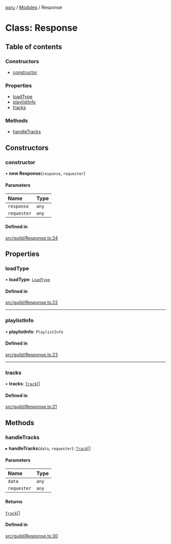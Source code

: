 [poru](../README.md) / [Modules](../modules.md) / Response

# Class: Response

## Table of contents

### Constructors

- [constructor](Response.md#constructor)

### Properties

- [loadType](Response.md#loadtype)
- [playlistInfo](Response.md#playlistinfo)
- [tracks](Response.md#tracks)

### Methods

- [handleTracks](Response.md#handletracks)

## Constructors

### constructor

• **new Response**(`response`, `requester`)

#### Parameters

| Name | Type |
| :------ | :------ |
| `response` | `any` |
| `requester` | `any` |

#### Defined in

[src/guild/Response.ts:24](https://github.com/adh319/poru/blob/19920d5/src/guild/Response.ts#L24)

## Properties

### loadType

• **loadType**: [`LoadType`](../modules.md#loadtype)

#### Defined in

[src/guild/Response.ts:22](https://github.com/adh319/poru/blob/19920d5/src/guild/Response.ts#L22)

___

### playlistInfo

• **playlistInfo**: `PlaylistInfo`

#### Defined in

[src/guild/Response.ts:23](https://github.com/adh319/poru/blob/19920d5/src/guild/Response.ts#L23)

___

### tracks

• **tracks**: [`Track`](Track.md)[]

#### Defined in

[src/guild/Response.ts:21](https://github.com/adh319/poru/blob/19920d5/src/guild/Response.ts#L21)

## Methods

### handleTracks

▸ **handleTracks**(`data`, `requester`): [`Track`](Track.md)[]

#### Parameters

| Name | Type |
| :------ | :------ |
| `data` | `any` |
| `requester` | `any` |

#### Returns

[`Track`](Track.md)[]

#### Defined in

[src/guild/Response.ts:30](https://github.com/adh319/poru/blob/19920d5/src/guild/Response.ts#L30)
